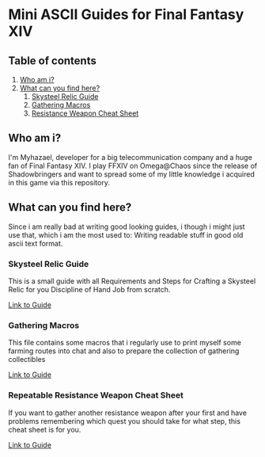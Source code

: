 # Mini ASCII Guides for Final Fantasy XIV

## Table of contents
1. [Who am i?](#introduction)
2. [What can you find here?](#whatcanyoufind)
    1. [Skysteel Relic Guide](#skysteel_relic)
    2. [Gathering Macros](#gathering_macros)
    3. [Resistance Weapon Cheat Sheet](#resistance_weapons)

<a name="introduction"></a>
## Who am i?
I'm Myhazael, developer for a big telecommunication company and a huge fan of Final Fantasy XIV. I play FFXIV on Omega@Chaos since the release of Shadowbringers and want to spread some of my little knowledge i acquired in this game via this repository.

<a name="whatcanyoufind"></a>
## What can you find here?
Since i am really bad at writing good looking guides, i though i might just use that, which i am the most used to: Writing readable stuff in good old ascii text format.

<a name="skysteel_relic"></a>
### Skysteel Relic Guide
This is a small guide with all Requirements and Steps for Crafting a Skysteel Relic for you Discipline of Hand Job from scratch.

[Link to Guide](https://raw.githubusercontent.com/beltroix/ffxiv_asciiguides/main/skysteel_relic.txt) 

<a name="gathering_macros"></a>
### Gathering Macros
This file contains some macros that i regularly use to print myself some farming routes into chat and also to prepare the collection of gathering collectibles

[Link to Guide](https://raw.githubusercontent.com/beltroix/ffxiv_asciiguides/main/gathering_macros.txt) 

<a name="resistance_weapons"></a>
### Repeatable Resistance Weapon Cheat Sheet
If you want to gather another resistance weapon after your first and have problems remembering which quest you should take for what step, this cheat sheet is for you.

[Link to Guide](https://raw.githubusercontent.com/beltroix/ffxiv_asciiguides/main/resistance_weapons.txt) 

